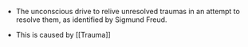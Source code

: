 - The unconscious drive to relive unresolved traumas in an attempt to resolve them, as identified by Sigmund Freud.

- This is caused by [[Trauma]]
